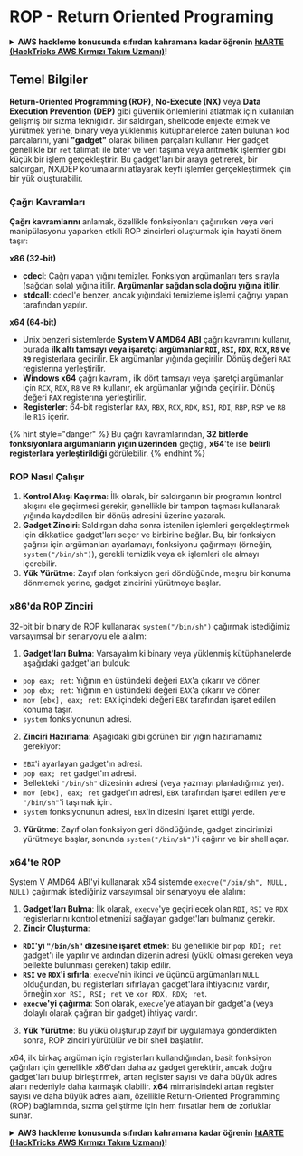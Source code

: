 # ROP - Return Oriented Programing

<details>

<summary><strong>AWS hackleme konusunda sıfırdan kahramana kadar öğrenin</strong> <a href="https://training.hacktricks.xyz/courses/arte"><strong>htARTE (HackTricks AWS Kırmızı Takım Uzmanı)</strong></a><strong>!</strong></summary>

HackTricks'ı desteklemenin diğer yolları:

* **Şirketinizi HackTricks'te reklamını görmek istiyorsanız** veya **HackTricks'i PDF olarak indirmek istiyorsanız** [**ABONELİK PLANLARINI**](https://github.com/sponsors/carlospolop) kontrol edin!
* [**Resmi PEASS & HackTricks ürünlerini alın**](https://peass.creator-spring.com)
* [**PEASS Ailesi'ni**](https://opensea.io/collection/the-peass-family) keşfedin, özel [**NFT'lerimiz**](https://opensea.io/collection/the-peass-family) koleksiyonumuz
* **Katılın** 💬 [**Discord grubuna**](https://discord.gg/hRep4RUj7f) veya [**telegram grubuna**](https://t.me/peass) veya bizi **Twitter** 🐦 [**@hacktricks\_live**](https://twitter.com/hacktricks\_live)** takip edin**.
* **Hacking püf noktalarınızı göndererek HackTricks** ve [**HackTricks Cloud**](https://github.com/carlospolop/hacktricks-cloud) github depolarına PR gönderin.

</details>

## **Temel Bilgiler**

**Return-Oriented Programming (ROP)**, **No-Execute (NX)** veya **Data Execution Prevention (DEP)** gibi güvenlik önlemlerini atlatmak için kullanılan gelişmiş bir sızma tekniğidir. Bir saldırgan, shellcode enjekte etmek ve yürütmek yerine, binary veya yüklenmiş kütüphanelerde zaten bulunan kod parçalarını, yani **"gadget"** olarak bilinen parçaları kullanır. Her gadget genellikle bir `ret` talimatı ile biter ve veri taşıma veya aritmetik işlemler gibi küçük bir işlem gerçekleştirir. Bu gadget'ları bir araya getirerek, bir saldırgan, NX/DEP korumalarını atlayarak keyfi işlemler gerçekleştirmek için bir yük oluşturabilir.

### Çağrı Kavramları

**Çağrı kavramlarını** anlamak, özellikle fonksiyonları çağırırken veya veri manipülasyonu yaparken etkili ROP zincirleri oluşturmak için hayati önem taşır:

**x86 (32-bit)**

* **cdecl**: Çağrı yapan yığını temizler. Fonksiyon argümanları ters sırayla (sağdan sola) yığına itilir. **Argümanlar sağdan sola doğru yığına itilir.**
* **stdcall**: cdecl'e benzer, ancak yığındaki temizleme işlemi çağrıyı yapan tarafından yapılır.

**x64 (64-bit)**

* Unix benzeri sistemlerde **System V AMD64 ABI** çağrı kavramını kullanır, burada **ilk altı tamsayı veya işaretçi argümanlar `RDI`, `RSI`, `RDX`, `RCX`, `R8` ve `R9`** registerlara geçirilir. Ek argümanlar yığında geçirilir. Dönüş değeri `RAX` registerına yerleştirilir.
* **Windows x64** çağrı kavramı, ilk dört tamsayı veya işaretçi argümanlar için `RCX`, `RDX`, `R8` ve `R9` kullanır, ek argümanlar yığında geçirilir. Dönüş değeri `RAX` registerına yerleştirilir.
* **Registerler**: 64-bit registerlar `RAX`, `RBX`, `RCX`, `RDX`, `RSI`, `RDI`, `RBP`, `RSP` ve `R8` ile `R15` içerir.

{% hint style="danger" %}
Bu çağrı kavramlarından, **32 bitlerde fonksiyonlara argümanların yığın üzerinden** geçtiği, **x64**'te ise **belirli registerlara yerleştirildiği** görülebilir.
{% endhint %}

### ROP Nasıl Çalışır

1. **Kontrol Akışı Kaçırma**: İlk olarak, bir saldırganın bir programın kontrol akışını ele geçirmesi gerekir, genellikle bir tampon taşması kullanarak yığında kaydedilen bir dönüş adresini üzerine yazarak.
2. **Gadget Zinciri**: Saldırgan daha sonra istenilen işlemleri gerçekleştirmek için dikkatlice gadget'ları seçer ve birbirine bağlar. Bu, bir fonksiyon çağrısı için argümanları ayarlamayı, fonksiyonu çağırmayı (örneğin, `system("/bin/sh")`), gerekli temizlik veya ek işlemleri ele almayı içerebilir.
3. **Yük Yürütme**: Zayıf olan fonksiyon geri döndüğünde, meşru bir konuma dönmemek yerine, gadget zincirini yürütmeye başlar.

### x86'da ROP Zinciri

32-bit bir binary'de ROP kullanarak `system("/bin/sh")` çağırmak istediğimiz varsayımsal bir senaryoyu ele alalım:

1. **Gadget'ları Bulma**: Varsayalım ki binary veya yüklenmiş kütüphanelerde aşağıdaki gadget'ları bulduk:
* `pop eax; ret`: Yığının en üstündeki değeri `EAX`'a çıkarır ve döner.
* `pop ebx; ret`: Yığının en üstündeki değeri `EAX`'a çıkarır ve döner.
* `mov [ebx], eax; ret`: `EAX` içindeki değeri `EBX` tarafından işaret edilen konuma taşır.
* `system` fonksiyonunun adresi.
2. **Zinciri Hazırlama**: Aşağıdaki gibi görünen bir yığın hazırlamamız gerekiyor:
* `EBX`'i ayarlayan gadget'ın adresi.
* `pop eax; ret` gadget'ın adresi.
* Bellekteki `"/bin/sh"` dizesinin adresi (veya yazmayı planladığımız yer).
* `mov [ebx], eax; ret` gadget'ın adresi, `EBX` tarafından işaret edilen yere `"/bin/sh"`'i taşımak için.
* `system` fonksiyonunun adresi, `EBX`'in dizesini işaret ettiği yerde.
3. **Yürütme**: Zayıf olan fonksiyon geri döndüğünde, gadget zincirimizi yürütmeye başlar, sonunda `system("/bin/sh")`'i çağırır ve bir shell açar.

### x64'te ROP

System V AMD64 ABI'yi kullanarak x64 sistemde `execve("/bin/sh", NULL, NULL)` çağırmak istediğiniz varsayımsal bir senaryoyu ele alalım:

1. **Gadget'ları Bulma**: İlk olarak, `execve`'ye geçirilecek olan `RDI`, `RSI` ve `RDX` registerlarını kontrol etmenizi sağlayan gadget'ları bulmanız gerekir.
2. **Zincir Oluşturma**:
* **`RDI`'yi `"/bin/sh"` dizesine işaret etmek**: Bu genellikle bir `pop RDI; ret` gadget'ı ile yapılır ve ardından dizenin adresi (yüklü olması gereken veya bellekte bulunması gereken) takip edilir.
* **`RSI` ve `RDX`'i sıfırla**: `execve`'nin ikinci ve üçüncü argümanları `NULL` olduğundan, bu registerları sıfırlayan gadget'lara ihtiyacınız vardır, örneğin `xor RSI, RSI; ret` ve `xor RDX, RDX; ret`.
* **`execve`'yi çağırma**: Son olarak, `execve`'ye atlayan bir gadget'a (veya dolaylı olarak çağıran bir gadget) ihtiyaç vardır.
3. **Yük Yürütme**: Bu yükü oluşturup zayıf bir uygulamaya gönderdikten sonra, ROP zinciri yürütülür ve bir shell başlatılır.

x64, ilk birkaç argüman için registerları kullandığından, basit fonksiyon çağrıları için genellikle x86'dan daha az gadget gerektirir, ancak doğru gadget'ları bulup birleştirmek, artan register sayısı ve daha büyük adres alanı nedeniyle daha karmaşık olabilir. **x64** mimarisindeki artan register sayısı ve daha büyük adres alanı, özellikle Return-Oriented Programming (ROP) bağlamında, sızma geliştirme için hem fırsatlar hem de zorluklar sunar.

<details>

<summary><strong>AWS hackleme konusunda sıfırdan kahramana kadar öğrenin</strong> <a href="https://training.hacktricks.xyz/courses/arte"><strong>htARTE (HackTricks AWS Kırmızı Takım Uzmanı)</strong></a><strong>!</strong></summary>

HackTricks'ı desteklemenin diğer yolları:

* **Şirketinizi HackTricks'te reklamını görmek istiyorsanız** veya **HackTricks'i PDF olarak indirmek istiyorsanız** [**ABONELİK PLANLARINI**](https://github.com/sponsors/carlospolop) kontrol edin!
* [**Resmi PEASS & HackTricks ürünlerini alın**](https://peass.creator-spring.com)
* [**PEASS Ailesi'ni**](https://opensea.io/collection/the-peass-family) keşfedin, özel [**NFT'lerimiz**](https://opensea.io/collection/the-peass-family) koleksiyonumuz
* **Katılın** 💬 [**Discord grubuna**](https://discord.gg/hRep4RUj7f) veya [**telegram grubuna**](https://t.me/peass) veya bizi **Twitter** 🐦 [**@hacktricks\_live**](https://twitter.com/hacktricks\_live)** takip edin**.
* **Hacking püf noktalarınızı göndererek HackTricks** ve [**HackTricks Cloud**](https://github.com/carlospolop/hacktricks-cloud) github depolarına PR gönderin.

</details>
